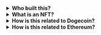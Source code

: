 <details>
<summary>
  <b>Who built this?</b>
</summary>

The short answer is I was feeling inspired 🥬 on 4/20 (aka Doge Day). 

The long answer is I'm a developer who has been building and experimenting with projects at the intersection of generative AI and Ethereum. You can check out my Instagram account at <a href='https://www.instagram.com/notreal.ai/'>@notreal.ai</a>.

I believe that building projects like these is my best shot at making a positive impact in the world. I also just enjoy doing it. I hope that you also enjoy it and that the care and effort that went into it shines through. 

I think making art is one of the best usages of AI, since it amplifies human creativity. I'd like to continue building generative AI NFT sites that benefit the Dogecoin, Ethereum, NFT and global community. Buying an NFT from this site helps me to continue pursuing that mission.


</details>

<details>
<summary>
  <b>What is an NFT?</b>
</summary>

You can think of an NFT as a digital trading card. Just like physical trading cards, the value comes down to a combination of its inherent value to you, plus what someone else will pay for it.

What makes NFTs different than physical trading cards is that they are natively digital. That means you never have to worry about it maybe being inauthentic or the other party not holding up their end of the deal. All of that is enforced digitally, making them easier trust with high amounts of value.

The other benefit of being natively digital is that they are inherently connected to the markets and liquidity of digital currency. Every day, more than 100 billion USD worth of digital currency changes hands. The simple fact that NFTs exist on the same global marketplace as digital currency makes them easier to trade for large amounts of value.


Because there is no physical item to ship, NFTs can be bought and then sold in a matter of minutes. That means that as long as someone feels confident they can sell it for slightly more than they bought it, short-term holders are willing to pay whatever price the NFT currently at. This is especially true for a zero-cost trading market such as ours. This means that NFTs should quickly find the price that they are worth, which is beneficial to anyone trying to make a purchasing decision.
</details>

<details>
<summary>
  <b>How is this related to Dogecoin?</b>
</summary>

This market uses RenDoge. RenDoge is simply a way to use your Dogecoin on Ethereum. 1 RenDoge = 1 Dogecoin. The price of the two coins will always be the same.

The folks over at <a href='https://renproject.io/' target='_blank'>RenVM</a> built a way to securely wrap your Dogecoin into an Ethereum token. They do this for many other tokens as well, including Bitcoin.

It costs a 0.15% fee to wrap your Dogecoin and 0.1% fee to unwrap. However this is a pretty reasonable cost in exchange for accessing the entire Ethereum ecosystem.

</details>

<details>
<summary>
  <b>How is this related to Ethereum?</b>
</summary>

This market uses Polygon, which is a child blockchain of Ethereum. Anything you can run on Ethereum can also run on Polygon, but faster and cheaper. For example, a transaction on Ethereum might be 1000x - 10000x cheaper on Polygon.

You can move NFTs and tokens between Polygon and Ethereum through a bridge. Most tokens can be bridged on the <a href='https://wallet.matic.today/bridge/'>Polygon bridge site</a> but newer tokens must be added first. NFTs have to be bridged through a custom UI. We have a bridge UI coming soon, but for now if you'd like to move your NFT to Ethereum email us: play@420doges.com

You have to pay transaction fees with Polygon tokens, just like you have to pay Ethereum gas fees with ETH. But transactions on Polygon are so cheap that you can get more than enough for free through a <a href='https://matic.supply/'>Polygon token faucet</a>.

Polygon used to be called Matic, so you can think of 'Matic' and 'Polygon' as pretty much interchangeable.
</details>
